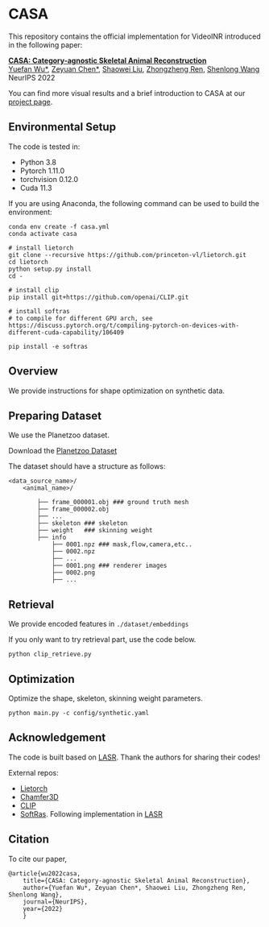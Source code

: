 # CASA
This repository contains the official implementation for VideoINR introduced in the following paper:

[**CASA: Category-agnostic Skeletal Animal
Reconstruction**](https://Iven-Wu.github.io/CASA)
<br>
[Yuefan Wu*](http://ivenwu.com/), [Zeyuan Chen*](https://zeyuan-chen.com/), [Shaowei Liu](https://stevenlsw.github.io/), [Zhongzheng Ren](https://jason718.github.io/),  [Shenlong Wang](http://shenlong.web.illinois.edu/)
<br>
NeurIPS 2022

You can find more visual results and a brief introduction to CASA at our [project page](https://Iven-Wu.github.io/CASA).


## Environmental Setup

The code is tested in:
- Python 3.8
- Pytorch 1.11.0
- torchvision 0.12.0
- Cuda 11.3


If you are using Anaconda, the following command can be used to build the environment:


```
conda env create -f casa.yml
conda activate casa

# install lietorch
git clone --recursive https://github.com/princeton-vl/lietorch.git
cd lietorch
python setup.py install
cd -

# install clip
pip install git+https://github.com/openai/CLIP.git

# install softras
# to compile for different GPU arch, see https://discuss.pytorch.org/t/compiling-pytorch-on-devices-with-different-cuda-capability/106409

pip install -e softras
```

## Overview
We provide instructions for shape optimization on synthetic data.

## Preparing Dataset

We use the Planetzoo dataset. 

Download the [Planetzoo Dataset]()

The dataset should have a structure as follows:
```
<data_source_name>/
    <animal_name>/

        ├── frame_000001.obj ### ground truth mesh
        ├── frame_000002.obj
        ├── ...
        ├── skeleton ### skeleton
        ├── weight   ### skinning weight
        ├── info    
            ├── 0001.npz ### mask,flow,camera,etc..
            ├── 0002.npz 
            ├── ...
            ├── 0001.png ### renderer images
            ├── 0002.png
            ├── ...

```
## Retrieval
We provide encoded features in `./dataset/embeddings`

If you only want to try retrieval part, use the code below.

```
python clip_retrieve.py 
```




## Optimization

Optimize the shape, skeleton, skinning weight parameters.

```
python main.py -c config/synthetic.yaml
```


## Acknowledgement
The code is built based on [LASR](https://github.com/google/lasr). Thank the authors for sharing their codes!

External repos:
- [Lietorch](https://github.com/princeton-vl/lietorch)
- [Chamfer3D](https://github.com/ThibaultGROUEIX/ChamferDistancePytorch)
- [CLIP](https://github.com/openai/CLIP)
- [SoftRas](https://github.com/ShichenLiu/SoftRas). Following implementation in [LASR](https://github.com/google/lasr)

## Citation

To cite our paper,
```
@article{wu2022casa,
    title={CASA: Category-agnostic Skeletal Animal Reconstruction},
    author={Yuefan Wu*, Zeyuan Chen*, Shaowei Liu, Zhongzheng Ren, Shenlong Wang},
    journal={NeurIPS},
    year={2022}
    }
```

<!-- <details><summary>Real World Data</summary>
Similarly, run the following steps to reconstruct pika

```
python main.py -c config/real_world.yaml
```

</details> -->


<!-- ## Acknowledgments
Our code is built on [LASR](https://github.com/Mukosame/Zooming-Slow-Mo-CVPR-2020). Thank the authors for sharing their codes! -->


<!-- Mesh download [simplified meshes](https://drive.google.com/drive/folders/1g8RMN_MLN2ZOlbiy8j6pPk3GUZYI8DLG?usp=sharing) -->
